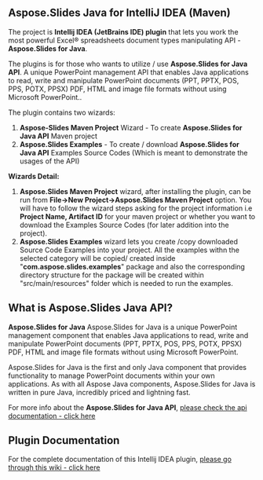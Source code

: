 ﻿## Aspose.Slides Java for IntelliJ IDEA (Maven)
 
The project is **Intellij IDEA (JetBrains IDE) plugin**  that lets you work the most powerful Excel® spreadsheets document types manipulating API - **Aspose.Slides for Java**.

The plugins is for those who wants to utilize / use **Aspose.Slides for Java API**. A unique PowerPoint management API that enables Java applications to read, write and manipulate PowerPoint documents (PPT, PPTX, POS, PPS, POTX, PPSX) PDF, HTML and image file formats without using Microsoft PowerPoint..

The plugin contains two wizards:

1.  **Aspose-Slides Maven Project** Wizard - To create **Aspose.Slides for Java API** Maven project
2.  **Aspose.Slides Examples** - To create / download **Aspose.Slides for Java API** Examples Source Codes (Which is meant to demonstrate the usages of the API)

**Wizards Detail:**

1.  **Aspose.Slides Maven Project** wizard, after installing the plugin, can be run from **File->New Project->Aspose.Slides Maven Project** option. You will have to follow the wizard steps asking for the project information i.e **Project Name, Artifact ID** for your maven project or whether you want to download the Examples Source Codes (for later addition into the project).
2.  **Aspose.Slides Examples** wizard lets you create /copy downloaded Source Code Examples into your project. All the examples withn the selected category will be copied/ created inside "**com.aspose.slides.examples**" package and also the corresponding directory structure for the package will be created within "src/main/resources" folder which is needed to run the examples.

## What is Aspose.Slides Java API?

**Aspose.Slides for Java** Aspose.Slides for Java is a unique PowerPoint management component that enables Java applications to read, write and manipulate PowerPoint documents (PPT, PPTX, POS, PPS, POTX, PPSX) PDF, HTML and image file formats without using Microsoft PowerPoint.

Aspose.Slides for Java is the first and only Java component that provides functionality to manage PowerPoint documents within your own applications. As with all Aspose Java components, Aspose.Slides for Java is written in pure Java, incredibly priced and lightning fast.

For more info about the **Aspose.Slides for Java API**, [please check the api documentation - click here](http://goo.gl/WU9cOL)

## Plugin Documentation

For the complete documentation of this Intellij IDEA plugin, [please go through this wiki - click here](http://www.aspose.com/docs/display/slidesjava/7.+Aspose.Slides+Java+for+IntelliJ+IDEA+%28Maven%29)